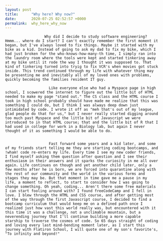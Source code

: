 ```yaml
---
layout: post
title:      "Why here? Why now?"
date:       2020-07-25 02:52:57 +0000
permalink:  why_here_why_now
---
```



           
					  Why did I decide to study software engineering? Hmmm... where do I start? I can't exactly remember the first moment it began, but I've always loved to fix things. Maybe it started with my bike as a kid. Instead of going to ask my dad to fix my bike, which I had just broken for the who-knows-how-many-th time, I simply ran into the laundry room where the tools were kept and started tinkering away at my bike until it rode the way I thought it was supposed to. That kind of tinkering turned into tryig to fix VCR's when movies got stuck inside. This trend continued through my life with whatever thing may be presenting me and inevitably all of my loved ones with problems, quickly becoming the families resident IT guy. 
						
						Like everyone else who had a Myspace page in high school, I scowered the internet to figure out the little bit of HTML needed to make my page "stand out." The CS class and the HTML course I took in high school probably should have made me realize that this was something I could do, but I think I was always deep down just intimidated by code. I wrote it off as "meh that's out of my league, glad people do that for us," but I never really started digging around too much past Myspace and the little bit of Javascript we were introduced to in that HTML course; that and the little bit of R that I had used in college for work in a Biology lab, but again I never thought of it as something I would be able to do.
						
            
						Fast forward some years and a kid later, and some of my friends start telling me they are starting coding bootcamps, and !wham! code re-enters my life. Every time I see my new coder friends, I find myself asking them question after question and I see their enthusiasm in their answers and it sparks the curiosity in me all over again. Life continues on though and yet another child later, only a few months after he is born, we are forced into quarantine along with the rest of our community and the world in the various forms and stages they may be. But that moment in time gave me a pause in my life, a moment to reflect, to start to consider how I was going to change something. Oh yeah, coding... Aren't there some free materials I can start fooling around with? I found freeCodeCamp and I fell in love. I blew through the HTML and CSS course, and after getting most of the way through the first Javascript course, I decided to find a bootcamp curriculum that would keep me on a defined path once I realized just how vast this world really was, but encountered with it this time it was a challenge, not a unclimable mountain, but a neverending journey that I'll continue building a more capable starship to traverse the cosmos of code. So 65 days straight of coding and loving every last mind-bending moment later, as I start this journey with Flatiron School, I will quote one of my son's favorite's, "To infinity and beyond!"
